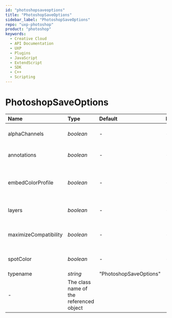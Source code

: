 ```yaml
---
id: "photoshopsaveoptions"
title: "PhotoshopSaveOptions"
sidebar_label: "PhotoshopSaveOptions"
repo: "uxp-photoshop"
product: "photoshop"
keywords:
  - Creative Cloud
  - API Documentation
  - UXP
  - Plugins
  - JavaScript
  - ExtendScript
  - SDK
  - C++
  - Scripting
---
```


# PhotoshopSaveOptions

| Name | Type | Default | Range | Description |
| :------ | :------ | :------ | :------ | :------ |
| alphaChannels | *boolean* | - | - | True to save the alpha channels |
| annotations | *boolean* | - | - | True to save the annotations |
| embedColorProfile | *boolean* | - | - | True to embed the color profiles in the document |
| layers | *boolean* | - | - | True to preserve the layers |
| maximizeCompatibility | *boolean* | - | - | Maximize Compatibility with older versions |
| spotColor | *boolean* | - | - | True to save the spot colors |
| typename | *string* | &quot;PhotoshopSaveOptions&quot;
 | - | The class name of the referenced object |
